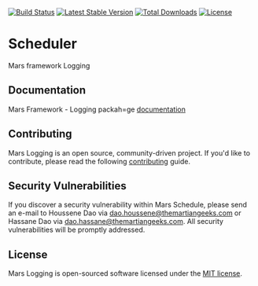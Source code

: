 [![Build Status](https://travis-ci.org/marsphp/logging.svg?branch=master)](https://travis-ci.org/marsphp/logging) [![Latest Stable Version](https://poser.pugx.org/mars/logging/v/stable)](https://packagist.org/packages/mars/logging) [![Total Downloads](https://poser.pugx.org/mars/logging/downloads)](https://packagist.org/packages/mars/logging) [![License](https://poser.pugx.org/mars/logging/license)](https://packagist.org/packages/mars/logging)

# Scheduler
Mars framework Logging

## Documentation
Mars Framework - Logging packah=ge [documentation](DOCUMENTATION.md)

## Contributing
Mars Logging is an open source, community-driven project.
If you'd like to contribute, please read the following [contributing](CONTRIBUTING.md) guide.

## Security Vulnerabilities
If you discover a security vulnerability within Mars Schedule, please send an e-mail to Houssene Dao via [dao.houssene@themartiangeeks.com](mailto:dao.houssene@themartiangeeks.com) or Hassane Dao via [dao.hassane@themartiangeeks.com](mailto:dao.hassane@themartiangeeks.com). All security vulnerabilities will be promptly addressed.

## License
Mars Logging is open-sourced software licensed under the [MIT license](http://opensource.org/licenses/MIT).

